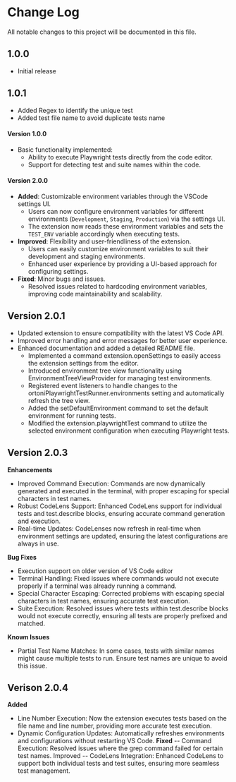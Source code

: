 # Change Log
All notable changes to this project will be documented in this file.

## 1.0.0
- Initial release

## 1.0.1
- Added Regex to identify the unique test
- Added test file name to avoid duplicate tests name

#### Version 1.0.0
- Basic functionality implemented:
  - Ability to execute Playwright tests directly from the code editor.
  - Support for detecting test and suite names within the code.
    
#### Version 2.0.0
- **Added**: Customizable environment variables through the VSCode settings UI.
  - Users can now configure environment variables for different environments (`Development`, `Staging`, `Production`) via the settings UI.
  - The extension now reads these environment variables and sets the `TEST_ENV` variable accordingly when executing tests.
- **Improved**: Flexibility and user-friendliness of the extension.
  - Users can easily customize environment variables to suit their development and staging environments.
  - Enhanced user experience by providing a UI-based approach for configuring settings.
- **Fixed**: Minor bugs and issues.
  - Resolved issues related to hardcoding environment variables, improving code maintainability and scalability.

## Version 2.0.1

- Updated extension to ensure compatibility with the latest VS Code API.
- Improved error handling and error messages for better user experience.
- Enhanced documentation and added a detailed README file.
    - Implemented a command extension.openSettings to easily access the extension settings from the editor.
    - Introduced environment tree view functionality using EnvironmentTreeViewProvider for managing test environments.
    - Registered event listeners to handle changes to the ortoniPlaywrightTestRunner.environments setting and automatically refresh the tree view.
    - Added the setDefaultEnvironment command to set the default environment for running tests.
    - Modified the extension.playwrightTest command to utilize the selected environment configuration when executing Playwright tests.

## Version 2.0.3

**Enhancements**
- Improved Command Execution: Commands are now dynamically generated and executed in the terminal, with proper escaping for special characters in test names.
- Robust CodeLens Support: Enhanced CodeLens support for individual tests and test.describe blocks, ensuring accurate command generation and execution.
- Real-time Updates: CodeLenses now refresh in real-time when environment settings are updated, ensuring the latest configurations are always in use.

**Bug Fixes**
- Execution support on older version of VS Code editor
- Terminal Handling: Fixed issues where commands would not execute properly if a terminal was already running a command.
- Special Character Escaping: Corrected problems with escaping special characters in test names, ensuring accurate test execution.
- Suite Execution: Resolved issues where tests within test.describe blocks would not execute correctly, ensuring all tests are properly prefixed and matched.

**Known Issues**
- Partial Test Name Matches: In some cases, tests with similar names might cause multiple tests to run. Ensure test names are unique to avoid this issue.

## Verison 2.0.4
**Added**
- Line Number Execution: Now the extension executes tests based on the file name and line number,    providing more accurate test execution.
- Dynamic Configuration Updates: Automatically refreshes environments and configurations without restarting VS Code.
**Fixed**
-- Command Execution: Resolved issues where the grep command failed for certain test names.
Improved
-- CodeLens Integration: Enhanced CodeLens to support both individual tests and test suites, ensuring more seamless test management.